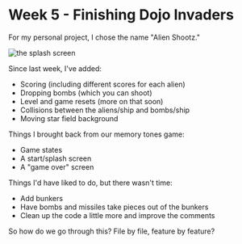 # Week 5 - Finishing Dojo Invaders

For my personal project, I chose the name "Alien Shootz."

![the splash screen](https://github.com/seattlecoderdojo/RetroGamingWorkshop/blob/master/week5/assets/readme/splash.jpg?raw=true)



Since last week, I've added:

- Scoring (including different scores for each alien)
- Dropping bombs (which you can shoot)
- Level and game resets (more on that soon)
- Collisions between the aliens/ship and bombs/ship
- Moving star field background

Things I brought back from our memory tones game:

- Game states
- A start/splash screen
- A "game over" screen

Things I'd have liked to do, but there wasn't time:

- Add bunkers
- Have bombs and missiles take pieces out of the bunkers
- Clean up the code a little more and improve the comments



So how do we go through this? File by file, feature by feature?